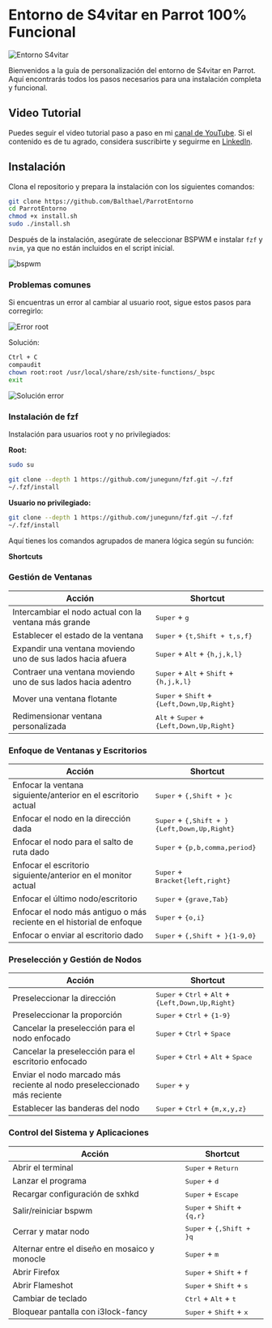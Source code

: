 
# Entorno de S4vitar en Parrot 100% Funcional

![Entorno S4vitar](images/01.png)

Bienvenidos a la guía de personalización del entorno de S4vitar en Parrot. Aquí encontrarás todos los pasos necesarios para una instalación completa y funcional.

## Video Tutorial

Puedes seguir el video tutorial paso a paso en mi [canal de YouTube](https://youtu.be/rY6S9CS6KDc). Si el contenido es de tu agrado, considera suscribirte y seguirme en [LinkedIn](https://www.linkedin.com/in/johnosoriob/).

## Instalación

Clona el repositorio y prepara la instalación con los siguientes comandos:

```bash
git clone https://github.com/Balthael/ParrotEntorno
cd ParrotEntorno
chmod +x install.sh
sudo ./install.sh
```

Después de la instalación, asegúrate de seleccionar BSPWM e instalar `fzf` y `nvim`, ya que no están incluidos en el script inicial.

 ![bspwm](images/02.png)

### Problemas comunes

Si encuentras un error al cambiar al usuario root, sigue estos pasos para corregirlo:

![Error root](images/03.png)

Solución:

```bash
Ctrl + C
compaudit
chown root:root /usr/local/share/zsh/site-functions/_bspc
exit
```

![Solución error](images/04.png)

### Instalación de fzf

Instalación para usuarios root y no privilegiados:

**Root:**

```bash
sudo su
```

```bash
git clone --depth 1 https://github.com/junegunn/fzf.git ~/.fzf
~/.fzf/install
```

**Usuario no privilegiado:**

```bash
git clone --depth 1 https://github.com/junegunn/fzf.git ~/.fzf
~/.fzf/install
```

Aquí tienes los comandos agrupados de manera lógica según su función:

**Shortcuts**

### **Gestión de Ventanas**
| Acción | Shortcut |
| -------- | -------- |
| Intercambiar el nodo actual con la ventana más grande | <kbd>Super</kbd> + <kbd>g</kbd> |
| Establecer el estado de la ventana | <kbd>Super</kbd> + <kbd>{t,Shift + t,s,f}</kbd> |
| Expandir una ventana moviendo uno de sus lados hacia afuera | <kbd>Super</kbd> + <kbd>Alt</kbd> + <kbd>{h,j,k,l}</kbd> |
| Contraer una ventana moviendo uno de sus lados hacia adentro | <kbd>Super</kbd> + <kbd>Alt</kbd> + <kbd>Shift</kbd> + <kbd>{h,j,k,l}</kbd> |
| Mover una ventana flotante | <kbd>Super</kbd> + <kbd>Shift</kbd> + <kbd>{Left,Down,Up,Right}</kbd> |
| Redimensionar ventana personalizada | <kbd>Alt</kbd> + <kbd>Super</kbd> + <kbd>{Left,Down,Up,Right}</kbd> |

### **Enfoque de Ventanas y Escritorios**
| Acción | Shortcut |
| -------- | -------- |
| Enfocar la ventana siguiente/anterior en el escritorio actual | <kbd>Super</kbd> + <kbd>{,Shift + }c</kbd> |
| Enfocar el nodo en la dirección dada | <kbd>Super</kbd> + <kbd>{,Shift + }{Left,Down,Up,Right}</kbd> |
| Enfocar el nodo para el salto de ruta dado | <kbd>Super</kbd> + <kbd>{p,b,comma,period}</kbd> |
| Enfocar el escritorio siguiente/anterior en el monitor actual | <kbd>Super</kbd> + <kbd>Bracket{left,right}</kbd> |
| Enfocar el último nodo/escritorio | <kbd>Super</kbd> + <kbd>{grave,Tab}</kbd> |
| Enfocar el nodo más antiguo o más reciente en el historial de enfoque | <kbd>Super</kbd> + <kbd>{o,i}</kbd> |
| Enfocar o enviar al escritorio dado | <kbd>Super</kbd> + <kbd>{,Shift + }{1-9,0}</kbd> |

### **Preselección y Gestión de Nodos**
| Acción | Shortcut |
| -------- | -------- |
| Preseleccionar la dirección | <kbd>Super</kbd> + <kbd>Ctrl</kbd> + <kbd>Alt</kbd> + <kbd>{Left,Down,Up,Right}</kbd> |
| Preseleccionar la proporción | <kbd>Super</kbd> + <kbd>Ctrl</kbd> + <kbd>{1-9}</kbd> |
| Cancelar la preselección para el nodo enfocado | <kbd>Super</kbd> + <kbd>Ctrl</kbd> + <kbd>Space</kbd> |
| Cancelar la preselección para el escritorio enfocado | <kbd>Super</kbd> + <kbd>Ctrl</kbd> + <kbd>Alt</kbd> + <kbd>Space</kbd> |
| Enviar el nodo marcado más reciente al nodo preseleccionado más reciente | <kbd>Super</kbd> + <kbd>y</kbd> |
| Establecer las banderas del nodo | <kbd>Super</kbd> + <kbd>Ctrl</kbd> + <kbd>{m,x,y,z}</kbd> |

### **Control del Sistema y Aplicaciones**
| Acción | Shortcut |
| -------- | -------- |
| Abrir el terminal | <kbd>Super</kbd> + <kbd>Return</kbd> |
| Lanzar el programa | <kbd>Super</kbd> + <kbd>d</kbd> |
| Recargar configuración de sxhkd | <kbd>Super</kbd> + <kbd>Escape</kbd> |
| Salir/reiniciar bspwm | <kbd>Super</kbd> + <kbd>Shift</kbd> + <kbd>{q,r}</kbd> |
| Cerrar y matar nodo | <kbd>Super</kbd> + <kbd>{,Shift + }q</kbd> |
| Alternar entre el diseño en mosaico y monocle | <kbd>Super</kbd> + <kbd>m</kbd> |
| Abrir Firefox | <kbd>Super</kbd> + <kbd>Shift</kbd> + <kbd>f</kbd> |
| Abrir Flameshot | <kbd>Super</kbd> + <kbd>Shift</kbd> + <kbd>s</kbd> |
| Cambiar de teclado | <kbd>Ctrl</kbd> + <kbd>Alt</kbd> + <kbd>t</kbd> |
| Bloquear pantalla con i3lock-fancy | <kbd>Super</kbd> + <kbd>Shift</kbd> + <kbd>x</kbd> |
